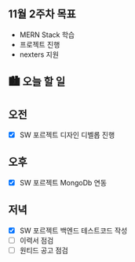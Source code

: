 ## 11월 2주차 목표

- MERN Stack 학습
- 프로젝트 진행
- nexters 지원

## 🏙️ 오늘 할 일

## 오전

- [x] SW 포르젝트 디자인 디벨롭 진행

## 오후

- [x] SW 포르젝트 MongoDb 연동

## 저녁

- [x] SW 포르젝트 백엔드 테스트코드 작성
- [ ] 이력서 점검
- [ ] 원티드 공고 점검
